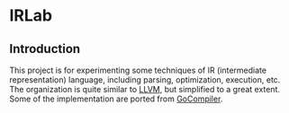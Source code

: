 # IRLab

## Introduction

This project is for experimenting some techniques of IR (intermediate representation) language, including parsing, optimization, execution, etc. The organization is quite similar to [LLVM](https://www.llvm.org), but simplified to a great extent. Some of the implementation are ported from [GoCompiler](https://github.com/wzh99/GoCompiler).